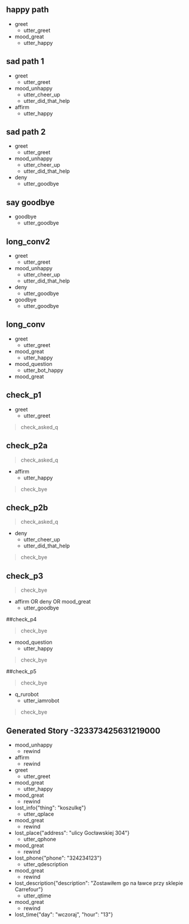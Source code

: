 ## happy path
* greet
  - utter_greet
* mood_great
  - utter_happy

## sad path 1
* greet
  - utter_greet
* mood_unhappy
  - utter_cheer_up
  - utter_did_that_help
* affirm
  - utter_happy

## sad path 2
* greet
  - utter_greet
* mood_unhappy
  - utter_cheer_up
  - utter_did_that_help
* deny
  - utter_goodbye

## say goodbye
* goodbye
  - utter_goodbye

## long_conv2
* greet
    - utter_greet
* mood_unhappy
    - utter_cheer_up
    - utter_did_that_help
* deny
    - utter_goodbye
* goodbye
    - utter_goodbye

## long_conv
* greet
    - utter_greet
* mood_great
    - utter_happy
* mood_question
    - utter_bot_happy
* mood_great
## check_p1
* greet
  - utter_greet
> check_asked_q

## check_p2a
> check_asked_q
* affirm
  - utter_happy
>check_bye

## check_p2b
> check_asked_q
* deny
  - utter_cheer_up
  - utter_did_that_help
>check_bye

## check_p3
>check_bye
* affirm OR deny OR mood_great
  - utter_goodbye

##check_p4
>check_bye
* mood_question
  - utter_happy
> check_bye

##check_p5
>check_bye
* q_rurobot
  - utter_iamrobot
>check_bye

## Generated Story -323373425631219000
* mood_unhappy
    - rewind
* affirm
    - rewind
* greet
    - utter_greet
* mood_great
    - utter_happy
* mood_great
    - rewind
* lost_info{"thing": "koszulkę"}
    - utter_qplace
* mood_great
    - rewind
* lost_place{"address": "ulicy Gocławskiej 304"}
    - utter_qphone
* mood_great
    - rewind
* lost_phone{"phone": "324234123"}
    - utter_qdescription
* mood_great
    - rewind
* lost_description{"description": "Zostawiłem go na ławce przy sklepie Carrefour"}
    - utter_qtime
* mood_great
    - rewind
* lost_time{"day": "wczoraj", "hour": "13"}
